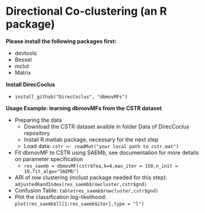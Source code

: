 # Directional Co-clustering (an R package)

**Please install the following packages first:**
- devtools
- Bessel 
- mclut
- Matrix

**Install DirecCoclus**
- ```install_github("DirecCoclus", "dbmovMFs")```

**Usage Example: learning dbmovMFs from the CSTR dataset**
- Preparing the data
  - Download the CSTR dataset avaible in folder Data of DirecCoclus repository
  - Install R.matlab package, necessary for the next step
  - Load data: ```cstr <- readMat("your local path to cstr.mat")```
- Fit dbmovMF to CSTR using SAEMb, see documentation for more details on parameter specification
  - ```res_saemb = dbmovMF(cstr$fea,k=4,max_iter = 150,n_init = 10,fit_algo="SAEMb")```
- ARI of row clustering (mclust package needed for this step): ```adjustedRandIndex(res_saemb$rowcluster,cstr$gnd)```
- Confusion Table: ```table(res_saemb$rowcluster,cstr$gnd)```
- Plot the classification log-likelihood: ```plot(res_saemb$ll[1:res_saemb$iter],type = "l")```

